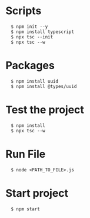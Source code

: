 # Scripts

```
  $ npm init --y
  $ npm install typescript
  $ npx tsc --init
  $ npx tsc --w
```

# Packages

```
  $ npm install uuid
  $ npm install @types/uuid
```

# Test the project

```
  $ npm install
  $ npx tsc --w
```

# Run File

```
  $ node <PATH_TO_FILE>.js
```

# Start project

```
  $ npm start
```
